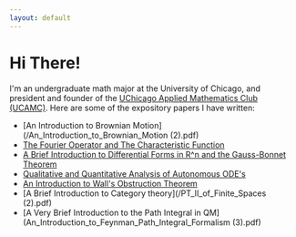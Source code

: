 ```yaml
---
layout: default
---
```


# Hi There! 

I'm an undergraduate math major at the University of Chicago, and president and founder of the [UChicago Applied Mathematics Club (UCAMC)](https://ucamc.github.io/). Here are some of the expository papers I have written:

- [An Introduction to Brownian Motion](/An_Introduction_to_Brownian_Motion (2).pdf)
- [The Fourier Operator and The Characteristic Function](/Bootcamp_Probability_Lecture.pdf)
- [A Brief Introduction to Differential Forms in R^n and the Gauss-Bonnet Theorem](/Nanavaty_FINAL.pdf)
- [Qualitative and Quantitative Analysis of Autonomous ODE's](/Bootcamp_ODE_Lecture_7_3_18.pdf)
- [An Introduction to Wall's Obstruction Theorem](/Wall_s_Obstruction_Theorem.pdf)
- [A Brief Introduction to Category theory](/PT_II_of_Finite_Spaces (2).pdf)
- [A Very Brief Introduction to the Path Integral in QM](An_Introduction_to_Feynman_Path_Integral_Formalism (3).pdf)
